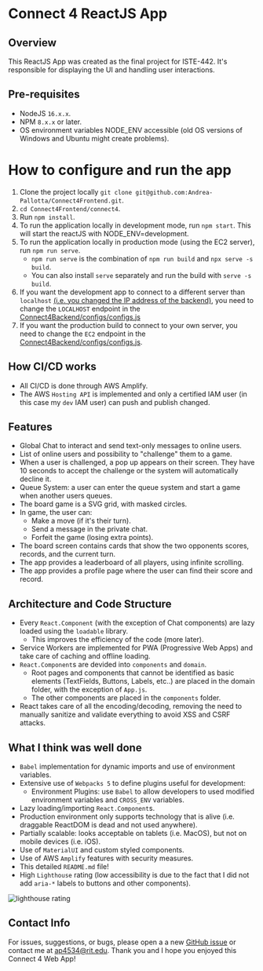 # Connect 4 ReactJS App

## Overview

This ReactJS App was created as the final project for ISTE-442. It's responsible for displaying the UI and handling user interactions.

## Pre-requisites

- NodeJS `16.x.x`.
- NPM `8.x.x` or later.
- OS environment variables NODE_ENV accessible (old OS versions of Windows and Ubuntu might create problems).

# How to configure and run the app

1. Clone the project locally `git clone git@github.com:Andrea-Pallotta/Connect4Frontend.git`.
2. `cd Connect4Frontend/connect4`.
3. Run `npm install`.
4. To run the application locally in development mode, run `npm start`. This will start the reactJS with NODE_ENV=development.
5. To run the application locally in production mode (using the EC2 server), run `npm run serve`.
   - `npm run serve` is the combination of `npm run build` and `npx serve -s build`.
   - You can also install `serve` separately and run the build with `serve -s build`.
6. If you want the development app to connect to a different server than `localhost` [(i.e. you changed the IP address of the backend)](https://github.com/Andrea-Pallotta/Connect4Backend/blob/main/configs/configs.js#L6), you need to change the `LOCALHOST` endpoint in the [Connect4Backend/configs/configs.js](https://github.com/Andrea-Pallotta/Connect4Frontend/blob/main/connect4/src/components/API/endpoints.js#L5)
7. If you want the production build to connect to your own server, you need to change the `EC2` endpoint in the [Connect4Backend/configs/configs.js](https://github.com/Andrea-Pallotta/Connect4Frontend/blob/main/connect4/src/components/API/endpoints.js#L5).

## How CI/CD works

- All CI/CD is done through AWS Amplify.
- The AWS `Hosting API` is implemented and only a certified IAM user (in this case my `dev` IAM user) can push and publish changed.

## Features

- Global Chat to interact and send text-only messages to online users.
- List of online users and possibility to "challenge" them to a game.
- When a user is challenged, a pop up appears on their screen. They have 10 seconds to accept the challenge or the system will automatically decline it.
- Queue System: a user can enter the queue system and start a game when another users queues.
- The board game is a SVG grid, with masked circles.
- In game, the user can:
  - Make a move (if it's their turn).
  - Send a message in the private chat.
  - Forfeit the game (losing extra points).
- The board screen contains cards that show the two opponents scores, records, and the current turn.
- The app provides a leaderboard of all players, using infinite scrolling.
- The app provides a profile page where the user can find their score and record.

## Architecture and Code Structure

- Every `React.Component` (with the exception of Chat components) are lazy loaded using the `loadable` library.
  - This improves the efficiency of the code (more later).
- Service Workers are implemented for PWA (Progressive Web Apps) and take care of caching and offline loading.
- `React.Component`s are devided into `components` and `domain`.
  - Root pages and components that cannot be identified as basic elements (TextFields, Buttons, Labels, etc..) are placed in the domain folder, with the exception of `App.js`.
  - The other components are placed in the `components` folder.
- React takes care of all the encoding/decoding, removing the need to manually sanitize and validate everything to avoid XSS and CSRF attacks.

## What I think was well done

- `Babel` implementation for dynamic imports and use of environment variables.
- Extensive use of `Webpacks 5` to define plugins useful for development:
  - Environment Plugins: use `Babel` to allow developers to used modified environment variables and `CROSS_ENV` variables.
- Lazy loading/importing `React.Component`s.
- Production environment only supports technology that is alive (i.e. draggable ReactDOM is dead and not used anywhere).
- Partially scalable: looks acceptable on tablets (i.e. MacOS), but not on mobile devices (i.e. iOS).
- Use of `MaterialUI` and custom styled components.
- Use of AWS `Amplify` features with security measures.
- This detailed `README.md` file!
- High `Lighthouse` rating (low accessibility is due to the fact that I did not add `aria-*` labels to buttons and other components).

![lighthouse rating](https://github.com/Andrea-Pallotta/Connect4Frontend/blob/main/performance.PNG)

## Contact Info

For issues, suggestions, or bugs, please open a a new [GitHub issue](https://github.com/Andrea-Pallotta/Connect4Frontend/issues) or contact me at [ap4534@rit.edu](mailto:ap4534@rit.edu).
Thank you and I hope you enjoyed this Connect 4 Web App!
